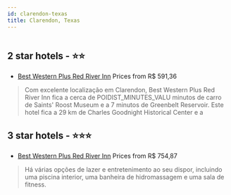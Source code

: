 ```yaml
---
id: clarendon-texas
title: Clarendon, Texas
---
```


<center><img src="https://i.travelapi.com/hotels/2000000/1070000/1068900/1068876/1979a098_z.jpg" alt="" /></center>


##  2 star hotels - ⭐️⭐️

-    [Best Western Plus Red River Inn](https://www.hurb.com/br/aud/https://www.hurb.com/br/hotels/clarendon/best-western-plus-red-river-inn-HT-9VVJ?cmp=18055) Prices from R$ 591,36
   > Com excelente localização em Clarendon, Best Western Plus Red River Inn fica a cerca de POIDIST_MINUTES_VALU minutos de carro de Saints' Roost Museum e a 7 minutos de Greenbelt Reservoir.  Este hotel fica a 29 km de Charles Goodnight Historical Center e a

##  3 star hotels - ⭐️⭐️⭐️

-    [Best Western Plus Red River Inn](https://www.hurb.com/br/aud/https://www.hurb.com/br/hotels/clarendon/best-western-plus-red-river-inn-HT-BQAQ?cmp=18055) Prices from R$ 754,87
   > Há várias opções de lazer e entretenimento ao seu dispor, incluindo uma piscina interior, uma banheira de hidromassagem e uma sala de fitness.
